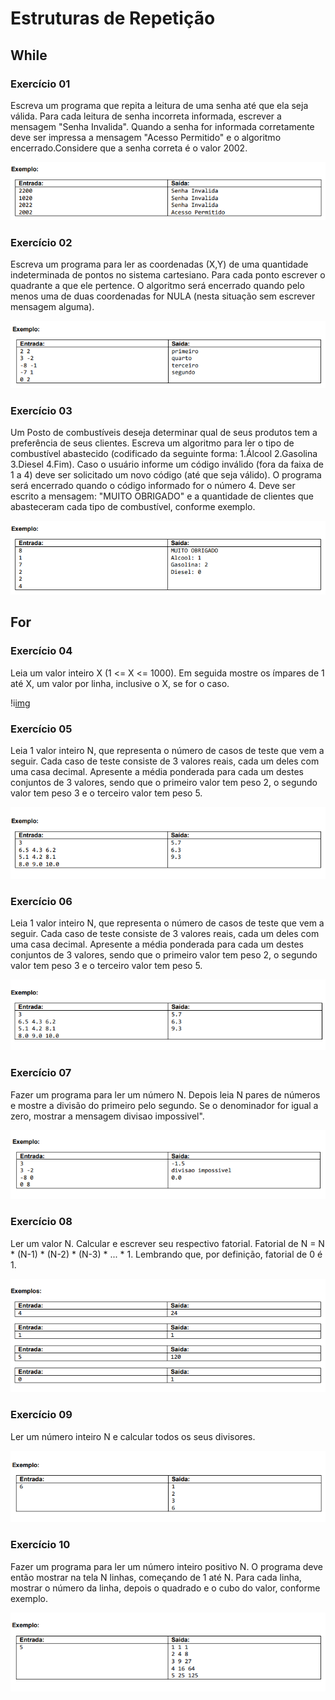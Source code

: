# Estruturas de Repetição

## While

### Exercício 01

Escreva um programa que repita a leitura de uma senha até que ela seja válida. Para cada leitura de senha incorreta informada, escrever a mensagem "Senha Invalida". Quando a senha for informada corretamente deve ser impressa a mensagem "Acesso Permitido" e o algoritmo encerrado.Considere que a senha correta é o valor 2002.

![img](/parte6/exercicio01.png)

### Exercício 02

Escreva um programa para ler as coordenadas (X,Y) de uma quantidade indeterminada de pontos no sistema cartesiano. Para cada ponto escrever o quadrante a que ele pertence. O algoritmo será encerrado quando pelo menos uma de duas coordenadas for NULA (nesta situação sem escrever mensagem alguma).

![img](/parte6/exercicio02.png)

### Exercício 03

Um Posto de combustíveis deseja determinar qual de seus produtos tem a preferência de seus clientes. Escreva um algoritmo para ler o tipo de combustível abastecido (codificado da seguinte forma: 1.Álcool 2.Gasolina 3.Diesel 4.Fim). Caso o usuário informe um código inválido (fora da faixa de 1 a 4) deve ser solicitado um novo código (até que seja válido). O programa será encerrado quando o código informado for o número 4. Deve ser escrito a mensagem: "MUITO OBRIGADO" e a quantidade de clientes que abasteceram cada tipo de combustível, conforme exemplo.

![img](/parte6/exercicio03.png)

## For

### Exercício 04

Leia um valor inteiro X (1 <= X <= 1000). Em seguida mostre os ímpares de 1 até X, um valor por linha, inclusive o X, se for o caso.

!i[img](/parte6/exercicio04.png)

### Exercício 05

Leia 1 valor inteiro N, que representa o número de casos de teste que vem a seguir. Cada caso de teste consiste de 3 valores reais, cada um deles com uma casa decimal. Apresente a média ponderada para cada um destes conjuntos de 3 valores, sendo que o primeiro valor tem peso 2, o segundo valor tem peso 3 e o terceiro valor tem peso 5.

![img](/parte6/exercicio05.png)

### Exercício 06

Leia 1 valor inteiro N, que representa o número de casos de teste que vem a seguir. Cada caso de teste consiste de 3 valores reais, cada um deles com uma casa decimal. Apresente a média ponderada para cada um destes conjuntos de 3 valores, sendo que o primeiro valor tem peso 2, o segundo valor tem peso 3 e o terceiro valor tem peso 5.

![img](/parte6/exercicio06.png)

### Exercício 07

Fazer um programa para ler um número N. Depois leia N pares de números e mostre a divisão do primeiro pelo segundo. Se o denominador for igual a zero, mostrar a mensagem divisao impossivel".

![img](/parte6/exercicio07.png)

### Exercício 08

Ler um valor N. Calcular e escrever seu respectivo fatorial. Fatorial de N = N \* (N-1) \* (N-2) \* (N-3) \* ... \* 1. Lembrando que, por definição, fatorial de 0 é 1.

![img](/parte6/exercicio08.png)

### Exercício 09

Ler um número inteiro N e calcular todos os seus divisores.

![img](/parte6/exercicio09.png)

### Exercício 10

Fazer um programa para ler um número inteiro positivo N. O programa deve então mostrar na tela N linhas, começando de 1 até N. Para cada linha, mostrar o número da linha, depois o quadrado e o cubo do valor, conforme exemplo.

![img](/parte6/exercicio10.png)
